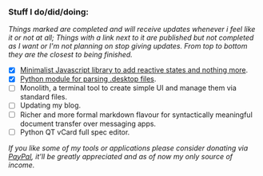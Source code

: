 ### Stuff I do/did/doing:

_Things marked are completed and will receive updates whenever i feel like it or not at all; Things with a link next to it are published but not completed as I want or I'm not planning on stop giving updates. From top to bottom they are the closest to being finished._

- [x] [Minimalist Javascript library to add reactive states and nothing more](https://github.com/gabriele-vargiu/reactfulness).
- [x] [Python module for parsing .desktop files](https://github.com/gabriele-vargiu/parsed).
- [ ] Monolith, a terminal tool to create simple UI and manage them via standard files.
- [ ] Updating my blog.
- [ ] Richer and more formal markdown flavour for syntactically meaningful document transfer over messaging apps.
- [ ] Python QT vCard full spec editor.

_If you like some of my tools or applications please consider donating via [PayPal](paypal.me/vargiu), it'll be greatly appreciated and as of now my only source of income._
